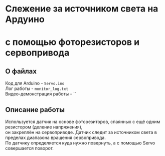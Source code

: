 # Слежение за источником света на Ардуино 
# с помощью фоторезисторов и сервопривода

## О файлах  

Код для Arduino - `Servo.ino`  
Лог работы - `monitor_log.txt`  
Видео-демонстрация работы - ``  

## Описание работы
Используется датчик на основе фоторезиторов, спаянных с ещё одним резистором (деление напряжения),  
он закреплён на сервоприводе. Датчик следит за источником света в пределах диапазона вращения сервопривода.  
По датчику определяется куда нужно повернуть, а с помощью Servo совершается поворот.  
 
